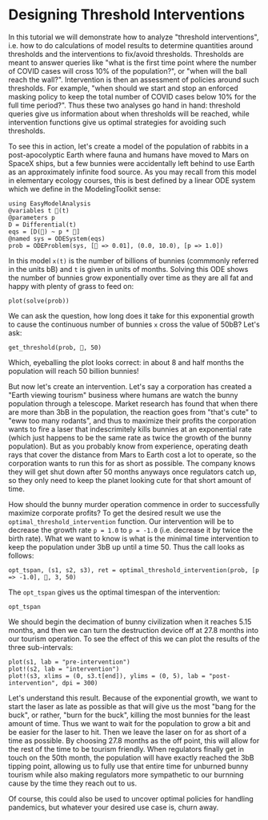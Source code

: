# Designing Threshold Interventions

In this tutorial we will demonstrate how to analyze "threshold interventions", i.e. how to do calculations of model results
to determine quantities around thresholds and the interventions to fix/avoid thresholds. Thresholds are meant to answer
queries like "what is the first time point where the number of COVID cases will cross 10% of the population?", or
"when will the ball reach the wall?". Intervention is then an assessment of policies around such thresholds. For example,
"when should we start and stop an enforced masking policy to keep the total number of COVID cases below 10% for the full
time period?". Thus these two analyses go hand in hand: threshold queries give us information about when thresholds will
be reached, while intervention functions give us optimal strategies for avoiding such thresholds.

To see this in action, let's create a model of the population of rabbits in a post-apocolyptic Earth where fauna and
humans have moved to Mars on SpaceX ships, but a few bunnies were accidentally left behind to use Earth as an approximately
infinite food source. As you may recall from this model in elementary ecology courses, this is best defined by a linear
ODE system which we define in the ModelingToolkit sense:

```@example threshold_intervention
using EasyModelAnalysis
@variables t 🐰(t)
@parameters p
D = Differential(t)
eqs = [D(🐰) ~ p * 🐰]
@named sys = ODESystem(eqs)
prob = ODEProblem(sys, [🐰 => 0.01], (0.0, 10.0), [p => 1.0])
```

In this model `x(t)` is the number of billions of bunnies (commmonly referred in the units bB) and `t` is given in units of months.
Solving this ODE shows the number of bunnies grow exponentially over time as they are all fat and happy with plenty of grass to feed on:

```@example threshold_intervention
plot(solve(prob))
```

We can ask the question, how long does it take for this exponential growth to cause the continuous number of bunnies `x` cross
the value of 50bB? Let's ask:

```@example threshold_intervention
get_threshold(prob, 🐰, 50)
```

Which, eyeballing the plot looks correct: in about 8 and half months the population will reach 50 billion bunnies!

But now let's create an intervention. Let's say a corporation has created a "Earth viewing
tourism" business where humans are watch the bunny population through a telescope. Market research has found that when there are more
than 3bB in the population, the reaction goes from "that's cute" to "eww too many rodants", and thus to maximize their profits
the corporation wants to fire a laser that indescrimitely kills bunnies at an exponential rate (which just happens to be the same
rate as twice the growth of the bunny population). But as you probably know from experience, operating death rays that cover the distance
from Mars to Earth cost a lot to operate, so the corporation wants to run this for as short as possible. The company knows they will
get shut down after 50 months anyways once regulators catch up, so they only need to keep the planet looking cute for that short amount
of time.

How should the bunny murder operation commence in order to successfully maximize corporate profits? To get the desired result
we use the `optimal_threshold_intervention` function. Our intervention will be to decrease the growth rate ``p = 1.0`` to
``p = -1.0`` (i.e. decrease it by twice the birth rate). What we want to know is what is the minimal time intervention to keep
the population under 3bB up until a time 50. Thus the call looks as follows:

```@example threshold_intervention
opt_tspan, (s1, s2, s3), ret = optimal_threshold_intervention(prob, [p => -1.0], 🐰, 3, 50)
```

The `opt_tspan` gives us the optimal timespan of the intervention:

```@example threshold_intervention
opt_tspan
```

We should begin the decimation of bunny civilization when it reaches 5.15 months, and then we can turn the destruction device off at
27.8 months into our tourism operation. To see the effect of this we can plot the results of the three sub-intervals:

```@example threshold_intervention
plot(s1, lab = "pre-intervention")
plot!(s2, lab = "intervention")
plot!(s3, xlims = (0, s3.t[end]), ylims = (0, 5), lab = "post-intervention", dpi = 300)
```

Let's understand this result. Because of the exponential growth, we want to start the laser as late as possible as that will give
us the most "bang for the buck", or rather, "burn for the buck", killing the most bunnies for the least amount of time. Thus we want
to wait for the population to grow a bit and be easier for the laser to hit. Then we leave the laser on for as short of a time as
possible. By choosing 27.8 months as the off point, this will allow for the rest of the time to be tourism friendly. When regulators
finally get in touch on the 50th month, the population will have exactly reached the 3bB tipping point, allowing us to fully use
that entire time for unburned bunny tourism while also making regulators more sympathetic to our burnning cause by the time they
reach out to us.

Of course, this could also be used to uncover optimal policies for handling pandemics, but whatever your desired use case is,
churn away.
